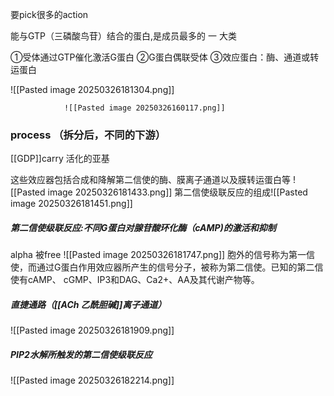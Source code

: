
要pick很多的action


能与GTP（三磷酸鸟苷）结合的蛋白,是成员最多的 一 大类

①受体通过GTP催化激活G蛋白
②G蛋白偶联受体
③效应蛋白：酶、通道或转运蛋白


![[Pasted image 20250326181304.png]]

				![[Pasted image 20250326160117.png]]

### process （拆分后，不同的下游）


[[GDP]]carry 活化的亚基

这些效应器包括合成和降解第二信使的酶、膜离子通道以及膜转运蛋白等
![[Pasted image 20250326181433.png]]
第二信使级联反应的组成![[Pasted image 20250326181451.png]]
##### 第二信使级联反应:不同G蛋白对腺苷酸环化酶（cAMP)的激活和抑制

alpha 被free
![[Pasted image 20250326181747.png]]
胞外的信号称为第一信使，而通过G蛋白作用效应器所产生的信号分子，被称为第二信使。已知的第二信使有cAMP、 cGMP、IP3和DAG、Ca2+、AA及其代谢产物等。


#####  直捷通路（[[ACh 乙酰胆碱]]离子通道）
![[Pasted image 20250326181909.png]]
##### PIP2水解所触发的第二信使级联反应
![[Pasted image 20250326182214.png]]